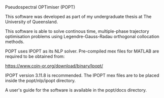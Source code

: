 Pseudospectral OPTimiser (POPT)

This software was developed as part of my undergraduate thesis at The University of Queensland.

This software is able to solve continous time, multiple-phase trajectory optimisation problems 
using Legendre-Gauss-Radau orthogonal collocation methods.

POPT uses IPOPT as its NLP solver. Pre-compiled mex files for MATLAB are required to be obtained from: 

https://www.coin-or.org/download/binary/Ipopt/

IPOPT version 3.11.8 is recommended. The IPOPT mex files are to be placed inside the popt/nlp/ipopt directory. 

A user's guide for the software is available in the popt/docs directory.
